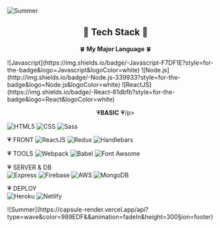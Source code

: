 ![Summer](https://capsule-render.vercel.app/api?type=wave&color=FE9AA8&&animation=fadeIn&fontColor=FFFFFF&height=300&section=header&text=Summer%20Kim&fontSize=90)
<h2 align="center"> 💎 <strong>Tech Stack</strong> 💎 </h2>

<p align="center"> 🍀 <strong>My Major Language</strong> 🍀</p>
 ![Javascript](https://img.shields.io/badge/-Javascript-F7DF1E?style=for-the-badge&logo=Javascript&logoColor=white)
![Node.js](http://img.shields.io/badge/-Node.js-339933?style=for-the-badge&logo=Node.js&logoColor=white)
![ReactJS](https://img.shields.io/badge/-React-61dbfb?style=for-the-badge&logo=React&logoColor=white)

<p align="center"> 💗<strong>BASIC</strong> 💗/p>

![HTML5](http://img.shields.io/badge/-HTML5-E34F26?style=for-the-badge&logo=HTML5&logoColor=white)
![CSS](http://img.shields.io/badge/-CSS3-1572B6?style=for-the-badge&logo=CSS3&logoColor=white)
![Sass](http://img.shields.io/badge/-Sass-CC6699?style=for-the-badge&logo=Sass&logoColor=white)

💗 FRONT
 ![ReactJS](https://img.shields.io/badge/-React-61dbfb?style=for-the-badge&logo=React&logoColor=white)
![Redux](http://img.shields.io/badge/-Redux-764ABC?style=for-the-badge&logo=Redux&logoColor=white)
![Handlebars](http://img.shields.io/badge/Node_view_Engine-Handlebars-FF69B4?style=for-the-badge&logo=Node.js&logoColor=white)  

💗 TOOLS 
![Webpack](https://img.shields.io/badge/-Webpack-8DD6F9?style=for-the-badge&logo=Webpack&logoColor=white)
![Babel](https://img.shields.io/badge/-Babel-F9DC3E?style=for-the-badge&logo=Babel&logoColor=white)
![Font Awsome](https://img.shields.io/badge/-Font_Awesome-339AF0?style=for-the-badge&logo=Font_Awesome&logoColor=white)

💗 SERVER & DB  
![Express](https://img.shields.io/badge/-Express-191919?style=for-the-badge&logo=Node.js&logoColor=white)
![Firebase](https://img.shields.io/badge/-Firebase-orange?style=for-the-badge&logo=Firebase&logoColor=white)
![AWS](https://img.shields.io/badge/-Amazon_S3-569A31?style=for-the-badge&logo=Amazon-S3&logoColor=white)
![MongoDB](https://img.shields.io/badge/-MongoDB-47A248?style=for-the-badge&logo=MongoDB&logoColor=white)

💗 DEPLOY  
 ![Heroku](https://img.shields.io/badge/-Heroku-430098?style=for-the-badge&logo=Heroku&logoColor=white)
  ![Netlify](https://img.shields.io/badge/-Netlify-00C7B7?style=for-the-badge&logo=Netlify&logoColor=white)
 
 </p>
  ![Summer](https://capsule-render.vercel.app/api?type=wave&color=989EDF&&animation=fadeIn&height=300&section=footer)

